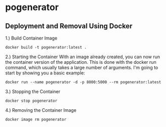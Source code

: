 # pogenerator
## Deployment and Removal Using Docker
1.) Build Container Image

    docker build -t pogenerator:latest .

2.) Starting the Container
    With an image already created, you can now run the container version of the application. This is done with the docker run command, which usually takes a large number of arguments. I'm going to start by showing you a basic example:

    docker run --name pogenerator -d -p 8000:5000 --rm pogenerator:latest

3.) Stopping the Container

    docker stop pogenerator

4.) Removing the Container Image

    docker image rm pogenerator
